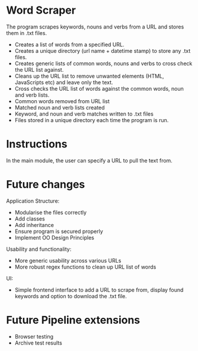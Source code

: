 # Word Scraper 

The program scrapes keywords, nouns and verbs from a URL and stores them in .txt files.

- Creates a list of words from a specified URL.
- Creates a unique directory (url name + datetime stamp) to store any .txt files.
- Creates generic lists of common words, nouns and verbs to cross check the URL list against. 
- Cleans up the URL list to remove unwanted elements (HTML, JavaScripts etc) and leave only the text. 
- Cross checks the URL list of words against the common words, noun and verb lists.
- Common words removed from URL list 
- Matched noun and verb lists created 
- Keyword, and noun and verb matches written to .txt files 
- Files stored in a unique directory each time the program is run.

# Instructions 
In the main module, the user can specify a URL to pull the text from.

# Future changes

Application Structure:
- Modularise the files correctly
- Add classes
- Add inheritance 
- Ensure program is secured properly 
- Implement OO Design Principles 


Usability and functionality:
- More generic usability across various URLs
- More robust regex functions to clean up URL list of words


UI: 
- Simple frontend interface to add a URL to scrape from, display found keywords and option to download the .txt file.

# Future Pipeline extensions
- Browser testing 
- Archive test results 